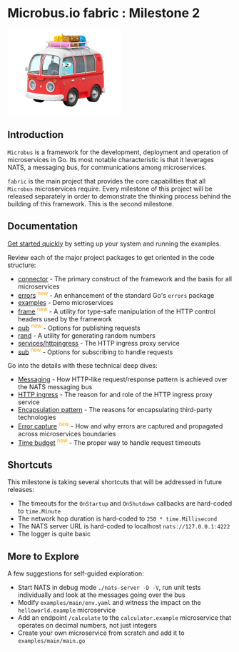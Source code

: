 # Microbus.io fabric : Milestone 2

<img src="docs\gopher-on-bus.png" width=256>

## Introduction

`Microbus` is a framework for the development, deployment and operation of microservices in Go. Its most notable characteristic is that it leverages NATS, a messaging bus, for communications among microservices.

`fabric` is the main project that provides the core capabilities that all `Microbus` microservices require. Every milestone of this project will be released separately in order to demonstrate the thinking process behind the building of this framework. This is the second milestone.

## Documentation

[Get started quickly](docs/quick-start.md) by setting up your system and running the examples.

Review each of the major project packages to get oriented in the code structure:

* [connector](docs/structure/connector.md) - The primary construct of the framework and the basis for all microservices
* [errors](docs/structure/errors.md) <sup style="color:orange">new</sup> - An enhancement of the standard Go's `errors` package 
* [examples](docs/structure/examples.md) - Demo microservices 
* [frame](docs/structure/frame.md) <sup style="color:orange">new</sup> - A utility for type-safe manipulation of the HTTP control headers used by the framework
* [pub](docs/structure/pub.mdd) <sup style="color:orange">new</sup> - Options for publishing requests
* [rand](docs/structure/rand.mdd) - A utility for generating random numbers
* [services/httpingress](docs/structure/services-httpingress.md) - The HTTP ingress proxy service
* [sub](docs/structure/sub.mdd) <sup style="color:orange">new</sup> - Options for subscribing to handle requests

Go into the details with these technical deep dives:

* [Messaging](docs/tech/messaging.md) - How HTTP-like request/response pattern is achieved over the NATS messaging bus
* [HTTP ingress](docs/tech/httpingress.md) - The reason for and role of the HTTP ingress proxy service
* [Encapsulation pattern](docs/tech/encapsulation.md) - The reasons for encapsulating third-party technologies
* [Error capture](docs/tech/errorcapture.md) <sup style="color:orange">new</sup> - How and why errors are captured and propagated across microservices boundaries
* [Time budget](docs/tech/timebudget.md) <sup style="color:orange">new</sup> - The proper way to handle request timeouts

## Shortcuts

This milestone is taking several shortcuts that will be addressed in future releases:

* The timeouts for the `OnStartup` and `OnShutdown` callbacks are hard-coded to `time.Minute`
* The network hop duration is hard-coded to `250 * time.Millisecond`
* The NATS server URL is hard-coded to localhost `nats://127.0.0.1:4222`
* The logger is quite basic

## More to Explore

A few suggestions for self-guided exploration:

* Start NATS in debug mode `./nats-server -D -V`, run unit tests individually and look at the messages going over the bus
* Modify `examples/main/env.yaml` and witness the impact on the `helloworld.example` microservice
* Add an endpoint `/calculate` to the `calculator.example` microservice that operates on decimal numbers, not just integers
* Create your own microservice from scratch and add it to `examples/main/main.go`
